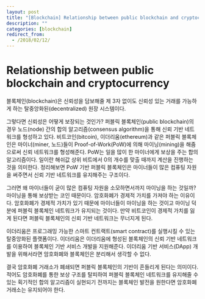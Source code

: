 ```yaml
---
layout: post
title: "[Blockchain] Relationship between public blockchain and cryptocurrency"
description: ""
categories: [blockchain]
redirect_from:
  - /2018/02/12/
---
```


# Relationship between public blockchain and cryptocurrency

블록체인(blockchain)은 신뢰성을 담보해줄 제 3자 없이도 신뢰성 있는 거래를 가능하게 하는 탈중앙화된(decentralized) 원장 시스템이다.

그렇다면 신뢰성은 어떻게 보장되는 것인가? 퍼블릭 블록체인(public blockchain)의 경우 노드(node) 간의 합의 알고리즘(consensus algorithm)을 통해 신뢰 기반 네트워크를 형성하고 있다. 비트코인(bitcoin), 이더리움(ethereum)과 같은 퍼블릭 블록체인은 마이너(miner, 노드)들이 Proof-of-Work(PoW)에 의해 마이닝(mining)을 해줌으로써 신뢰 네트워크를 형성해준다. PoW는 일을 많이 한 마이너에게 보상을 주는 합의 알고리즘이다. 일이란 해쉬값 상위 비트에서 0의 개수를 맞출 때까지 계산을 진행하는 것을 의미한다. 정리해보면 PoW 기반 퍼블릭 블록체인은 마이너들이 많은 컴퓨팅 자원을 써주면서 신뢰 기반 네트워크를 유지해주는 구조이다.

그러면 왜 마이너들이 굳이 많은 컴퓨팅 자원을 소모하면서까지 마이닝을 하는 것일까? 마이닝을 통해 보상받는 코인 때문이다. 암호화폐가 경제적 가치를 가져야 하는 이유이다. 암호화폐가 경제적 가치가 있기 때문에 마이너들이 마이닝을 하는 것이고 마이닝 덕분에 퍼블릭 블록체인 네트워크가 유지되는 것이다. 만약 비트코인이 경제적 가치를 잃게 된다면 퍼블릭 블록체인의 신뢰 기반 네트워크는 무너지게 된다.

이더리움은 프로그래밍 가능한 스마트 컨트랙트(smart contract)를 실행시킬 수 있는 탈중앙화된 플랫폼이다. 이더리움은 이더리움에 형성된 블록체인의 신뢰 기반 네트워크를 이용하여 블록체인 기반 서비스 개발을 지원해준다. 이더리움 기반 서비스(DApp) 개발을 위해서라면 암호화폐와 블록체인은 분리해서 생각할 수 없다.

결국 암호화폐 거래소가 폐쇄되면 퍼블릭 블록체인의 기반이 흔들리게 된다는 의미이다. 적어도 암호화폐를 통한 보상 구조를 탈피하여 퍼블릭 블록체인 네트워크를 유지해줄 수 있는 획기적인 합의 알고리즘이 실현되기 전까지는 블록체인 발전을 원한다면 암호화폐 거래소는 유지되어야 한다.
